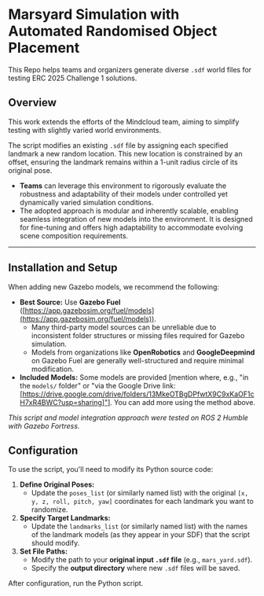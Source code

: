 # Marsyard Simulation with Automated Randomised Object Placement

This Repo helps teams and organizers generate diverse `.sdf` world files for testing ERC 2025 Challenge 1 solutions.

## Overview

This work extends the efforts of the Mindcloud team, aiming to simplify testing with slightly varied world environments.

The script modifies an existing `.sdf` file by assigning each specified landmark a new random location. This new location is constrained by an offset, ensuring the landmark remains within a 1-unit radius circle of its original pose.

*   **Teams** can leverage this environment to rigorously evaluate the robustness and adaptability of their models under controlled yet dynamically varied simulation conditions.
*   The adopted approach is modular and inherently scalable, enabling seamless integration of new models into the environment. It is designed for fine-tuning and offers high adaptability to accommodate evolving scene composition requirements.
---
## Installation and Setup

When adding new Gazebo models, we recommend the following:

*   **Best Source:** Use **Gazebo Fuel** ([https://app.gazebosim.org/fuel/models](https://app.gazebosim.org/fuel/models)).
    *   Many third-party model sources can be unreliable due to inconsistent folder structures or missing files required for Gazebo simulation.
    *   Models from organizations like **OpenRobotics** and **GoogleDeepmind** on Gazebo Fuel are generally well-structured and require minimal modification.
*   **Included Models:** Some models are provided [mention where, e.g., "in the `models/` folder" or "via the Google Drive link: [https://drive.google.com/drive/folders/13MkeOTBgDPfwtX9C9xKaOF1cH7xR4BWC?usp=sharing]"]. You can add more using the method above.

*This script and model integration approach were tested on ROS 2 Humble with Gazebo Fortress.*

## Configuration

To use the script, you'll need to modify its Python source code:

1.  **Define Original Poses:**
    *   Update the `poses_list` (or similarly named list) with the original `[x, y, z, roll, pitch, yaw]` coordinates for each landmark you want to randomize.
2.  **Specify Target Landmarks:**
    *   Update the `landmarks_list` (or similarly named list) with the names of the landmark models (as they appear in your SDF) that the script should modify.
3.  **Set File Paths:**
    *   Modify the path to your **original input `.sdf` file** (e.g., `mars_yard.sdf`).
    *   Specify the **output directory** where new `.sdf` files will be saved.

After configuration, run the Python script.

